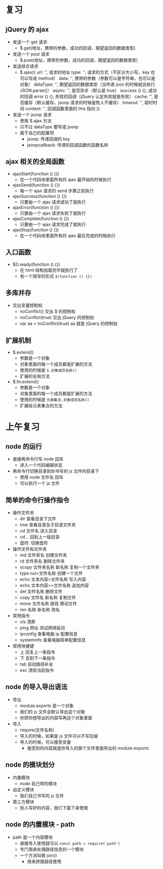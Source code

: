 # 复习

## jQuery 的 ajax

- 发送一个 get 请求
  + $.get(地址，携带的参数，成功的回调，期望返回的数据类型)
- 发送一个 post 请求
  + $.post(地址，携带的参数，成功的回调，期望返回的数据类型)
- 发送综合请求
  + $.ajax({
    url: '', 请求的地址
    type: '', 请求的方式（不区分大小写，key 也可以写成 method）
    data: '', 携带的参数（参数可以是字符串，也可以是对象）
    dataType: '', 期望返回的数据类型（当传递 json 的时候就会执行 JSON.parse()）
    async: '', 是否异步（默认是 true）
    success () {}, 成功的回调
    error () {}, 失败的回调（jQuery 认定失败就是失败）
    cache: '', 是否缓存（默认缓存，jsonp 请求的时候是牧人不缓存）
    timeout: '', 超时时间
    context: '', 回调函数里面的 this 指向
  })
- 发送一个 jsonp 请求
  + 使用 $.ajax 方法
  + 只不过 dataType 要写成 jsonp
  + 属于自己的配置项
    + jsonp: 传递回调的 key
    + jsonpcallback: 传递的回调函数的函数名称

## ajax 相关的全局函数

- ajaxStart(function () {})
  + 在一个代码块里面所有的 ajax 最开始的时候执行
- ajaxSend(function () {})
  + 每一个 ajax 请求的 send 步骤之前执行
- ajaxSuccess(function () {})
  + 只要由一个 ajax 请求成功了就执行
- ajaxError(function () {})
  + 只要由一个 ajax 请求失败了就执行
- ajaxComplete(function () {})
  + 只要由一个 ajax 请求完成了就执行
- ajaxStop(function () {})
  + 在一个代码块里面所有的 ajax 最后完成的时候执行

## 入口函数

- $().ready(function () {})
  + 在 html 结构加载完毕就执行了
  + 有一个简写的形式 `$(function () {})`

## 多库并存

- 交出变量控制权
  + noConflict() 交出 $ 的控制权
  + noConflict(true) 交出 jQuery 的控制权
  + var aa = noConflict(true) aa 就是 jQuery 的控制权

## 扩展机制

- $.extend()
  + 参数是一个对象
  + 对象里面的每一个成员都是扩展的方法
  + 使用的时候是 `$.对象成员名称()`
  + 扩展的全局方法
- $.fn.extend()
  + 参数是一个对象
  + 对象里面的每一个成员都是扩展的方法
  + 使用的时候是 `元素集合.对象成员名称()`
  + 扩展给元素集合的方法

# 上午复习

## node 的运行

- 直接再命令行写 node 回车
  + 进入一个代码编辑状态
- 再命令行切换目录到你书写的 js 文件的目录下
  + 使用 node 文件名 回车
  + 可以执行一个 js 文件

## 简单的命令行操作指令

- 操作文件夹
  + dir 查看目录下文件
  + tree 查看目录及子目录文件夹
  + cd 文件名 进入目录
  + cd .. 回到上一级目录
  + 盘符: 切换盘符
- 操作文件和文件夹
  + md 文件夹名 创建文件夹
  + rd 文件夹名 删除文件夹
  + xcopy 文件夹名称 新名称 复制一个文件夹
  + type nul>文件名称 创建一个文件
  + echo 文本内容>文件名称 写入内容
  + echo 文本内容>>文件名称 追加内容
  + del 文件名称 删除文件
  + copy 文件名 新名称 复制文件
  + move 文件名称 路径 移动文件
  + ren 名称 新名称 改名
- 常用指令
  + cls 清屏
  + ping 网址 测试网络延迟
  + ipconfig 查看电脑 ip 配置信息
  + systeminfo 查看电脑简单配置信息
- 常用快捷键
  + 上 回复上一条指令
  + 下 去到下一条指令
  + tab 自动路径补全
  + esc 清除当前指令

## node 的导入导出语法

- 导出
  + module.exports 是一个对象
  + 我们的 js 文件会默认导出这个对象
  + 你把你想导出的内容写再这个对象里面
- 导入
  + require(文件名称)
  + 导入的时候，如果是 js 文件可以不写后缀
  + 导入的时候，可以接受变量
    + 接受到的内容就是你导入的那个文件里面导出的 module.exports

## node 的模块划分

- 内置模块
  + node 自己带的模块
- 自定义模块
  + 我们自己书写的 js 文件
- 第三方模块
  + 别人写好的内容，我们下载下来使用

## node 的内置模块 - path

- path 是一个内容模块
  + 直接导入使用就可以 `const path = require('path')`
  + 专门用来处理路径信息的一个模块
  + 一个方法叫做 join()
    + 用来拼接路径使用
